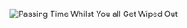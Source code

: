 ![Passing Time Whilst You all Get Wiped Out](https://github.com/UsernamesAre4Slaves/Awesome/assets/163067210/ee3c8155-014d-436f-8827-0069130e3604)

